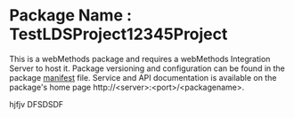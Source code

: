# Package Name : TestLDSProject12345Project
This is a webMethods package and requires a webMethods Integration Server to host it. Package versioning and configuration can be found in the package [manifest](./TestLDSProject12345Project/manifest.v3) file. Service and API documentation is available on the package's home page http://&lt;server&gt;:&lt;port&gt;/&lt;packagename>.

hjfjv
DFSDSDF
